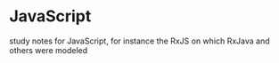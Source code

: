 # JavaScript
study notes for JavaScript, for instance the RxJS on which RxJava and others were modeled
